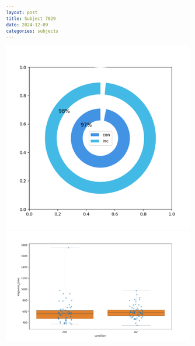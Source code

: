```yaml
---
layout: post
title: Subject 7029
date: 2024-12-09
categories: subjects
---
```


![](data/7029/run-24/7029_accuracy_by_condition.png)
![](data/7029/run-24/7029_rt.png)
